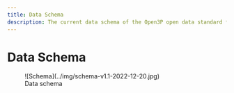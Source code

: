 ```yaml
---
title: Data Schema
description: The current data schema of the Open3P open data standard for the plastic value chain.
---
```


# Data Schema

<figure markdown>
![Schema](../img/schema-v1.1-2022-12-20.jpg)
  <figcaption>Data schema</figcaption>
</figure>